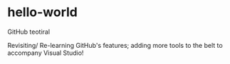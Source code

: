 # hello-world
GitHub teotiral

Revisiting/ Re-learning GitHub's features; adding more tools to the belt to accompany Visual Studio!
